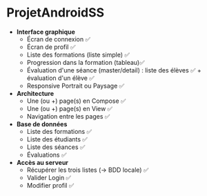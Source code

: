 # ProjetAndroidSS

- **Interface graphique**
  - Écran de connexion ✅
  - Écran de profil ✅
  - Liste des formations (liste simple) ✅
  - Progression dans la formation (tableau)✅
  - Évaluation d'une séance (master/detail) : liste des élèves ✅ + évaluation d'un élève ✅
  - Responsive Portrait ou Paysage ✅
- **Architecture**
  - Une (ou +) page(s) en Compose ✅
  - Une (ou +) page(s) en View ✅
  - Navigation entre les pages ✅
- **Base de données**
  - Liste des formations ✅
  - Liste des étudiants ✅
  - Liste des séances ✅
  - Évaluations ✅
- **Accès au serveur**
  - Récupérer les trois listes (-> BDD locale) ✅
  - Valider Login ✅
  - Modifier profil ✅

